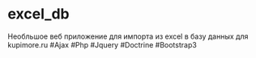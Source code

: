 # excel_db
Необльшое веб приложение для импорта из excel в базу данных для kupimore.ru #Ajax #Php #Jquery #Doctrine #Bootstrap3
